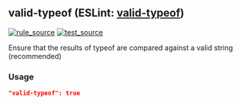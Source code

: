 <!-- Start:AutoDoc:: Modify `src/readme/rules.ts` and run `gulp readme` to update block -->
## valid-typeof (ESLint: [valid-typeof](http://eslint.org/docs/rules/valid-typeof))
[![rule_source](https://img.shields.io/badge/%F0%9F%93%8F%20rule-source-green.svg)](https://github.com/buzinas/tslint-eslint-rules/blob/master/src/rules/validTypeofRule.ts)
[![test_source](https://img.shields.io/badge/%F0%9F%93%98%20test-source-blue.svg)](https://github.com/buzinas/tslint-eslint-rules/blob/master/src/test/rules/validTypeofRuleTests.ts)

Ensure that the results of typeof are compared against a valid string (recommended)

### Usage

```json
"valid-typeof": true
```

<!-- End:AutoDoc -->
